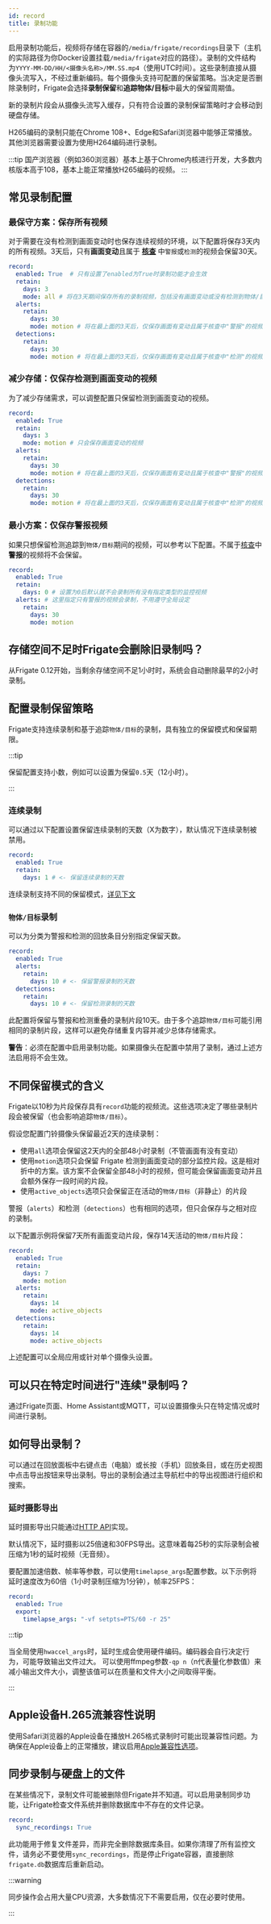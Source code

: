 ```yaml
---
id: record
title: 录制功能
---
```


启用录制功能后，视频将存储在容器的`/media/frigate/recordings`目录下（主机的实际路径为你Docker设置挂载`/media/frigate`对应的路径）。录制的文件结构为`YYYY-MM-DD/HH/<摄像头名称>/MM.SS.mp4`（使用UTC时间）。这些录制直接从摄像头流写入，不经过重新编码。每个摄像头支持可配置的保留策略。当决定是否删除录制时，Frigate会选择**录制保留**和**追踪物体/目标**中最大的保留周期值。

新的录制片段会从摄像头流写入缓存，只有符合设置的录制保留策略时才会移动到硬盘存储。

H265编码的录制只能在Chrome 108+、Edge和Safari浏览器中能够正常播放。其他浏览器需要设置为使用H264编码进行录制。

:::tip
国产浏览器（例如360浏览器）基本上基于Chrome内核进行开发，大多数内核版本高于108，基本上能正常播放H265编码的视频。
:::

## 常见录制配置

### 最保守方案：保存所有视频

对于需要在没有检测到画面变动时也保存连续视频的环境，以下配置将保存3天内的所有视频。3天后，只有**画面变动**且属于 [**核查**](/configuration/review) 中`警报`或`检测`的视频会保留30天。

```yaml
record:
  enabled: True  # 只有设置了enabled为True时录制功能才会生效
  retain:
    days: 3
    mode: all # 将在3天期间保存所有的录制视频，包括没有画面变动或没有检测到物体/目标的视频
  alerts:
    retain:
      days: 30
      mode: motion # 将在最上面的3天后，仅保存画面有变动且属于核查中"警报"的视频30天
  detections:
    retain:
      days: 30
      mode: motion # 将在最上面的3天后，仅保存画面有变动且属于核查中"检测"的视频30天
```

### 减少存储：仅保存检测到画面变动的视频

为了减少存储需求，可以调整配置只保留检测到画面变动的视频。

```yaml
record:
  enabled: True
  retain:
    days: 3
    mode: motion # 只会保存画面变动的视频
  alerts:
    retain:
      days: 30
      mode: motion # 将在最上面的3天后，仅保存画面有变动且属于核查中"警报"的视频30天
  detections:
    retain:
      days: 30
      mode: motion # 将在最上面的3天后，仅保存画面有变动且属于核查中"检测"的视频30天
```

### 最小方案：仅保存警报视频

如果只想保留检测追踪到`物体/目标`期间的视频，可以参考以下配置。不属于[核查](/configuration/review)中**警报**的视频将不会保留。

```yaml
record:
  enabled: True
  retain:
    days: 0 # 设置为0后默认就不会录制所有没有指定类型的监控视频
  alerts: # 这里指定只有警报的视频会录制，不用遵守全局设定
    retain:
      days: 30
      mode: motion
```

## 存储空间不足时Frigate会删除旧录制吗？

从Frigate 0.12开始，当剩余存储空间不足1小时时，系统会自动删除最早的2小时录制。

## 配置录制保留策略

Frigate支持连续录制和基于追踪`物体/目标`的录制，具有独立的保留模式和保留期限。

:::tip

保留配置支持小数，例如可以设置为保留`0.5`天（12小时）。

:::

### 连续录制

可以通过以下配置设置保留连续录制的天数（X为数字），默认情况下连续录制被禁用。

```yaml
record:
  enabled: True
  retain:
    days: 1 # <- 保留连续录制的天数
```

连续录制支持不同的保留模式，[详见下文](#不同保留模式的含义)

### `物体/目标`录制

可以为分类为警报和检测的回放条目分别指定保留天数。

```yaml
record:
  enabled: True
  alerts:
    retain:
      days: 10 # <- 保留警报录制的天数
  detections:
    retain:
      days: 10 # <- 保留检测录制的天数
```

此配置将保留与警报和检测重叠的录制片段10天。由于多个追踪`物体/目标`可能引用相同的录制片段，这样可以避免存储重复内容并减少总体存储需求。

**警告**：必须在配置中启用录制功能。如果摄像头在配置中禁用了录制，通过上述方法启用将不会生效。

## 不同保留模式的含义

Frigate以10秒为片段保存具有`record`功能的视频流。这些选项决定了哪些录制片段会被保留（也会影响追踪`物体/目标`）。

假设您配置门铃摄像头保留最近2天的连续录制：

- 使用`all`选项会保留这2天内的全部48小时录制（不管画面有没有变动）
- 使用`motion`选项只会保留 Frigate 检测到画面变动的部分监控片段。这是相对折中的方案。该方案不会保留全部48小时的视频，但可能会保留画面变动并且会额外保存一段时间的片段。
- 使用`active_objects`选项只会保留正在活动的`物体/目标`（非静止）的片段

警报（`alerts`）和检测（`detections`）也有相同的选项，但只会保存与之相对应的录制。

以下配置示例将保留7天所有画面变动片段，保存14天活动的`物体/目标`片段：

```yaml
record:
  enabled: True
  retain:
    days: 7
    mode: motion
  alerts:
    retain:
      days: 14
      mode: active_objects
  detections:
    retain:
      days: 14
      mode: active_objects
```

上述配置可以全局应用或针对单个摄像头设置。

## 可以只在特定时间进行"连续"录制吗？

通过Frigate页面、Home Assistant或MQTT，可以设置摄像头只在特定情况或时间进行录制。

## 如何导出录制？

可以通过在回放面板中右键点击（电脑）或长按（手机）回放条目，或在历史视图中点击导出按钮来导出录制。导出的录制会通过主导航栏中的导出视图进行组织和搜索。

### 延时摄影导出

延时摄影导出只能通过[HTTP API](https://docs.frigate.video/integrations/api/export-recording-export-camera-name-start-start-time-end-end-time-post.api.mdx)实现。

默认情况下，延时摄影以25倍速和30FPS导出。这意味着每25秒的实际录制会被压缩为1秒的延时视频（无音频）。

要配置加速倍数、帧率等参数，可以使用`timelapse_args`配置参数。以下示例将延时速度改为60倍（1小时录制压缩为1分钟），帧率25FPS：

```yaml
record:
  enabled: True
  export:
    timelapse_args: "-vf setpts=PTS/60 -r 25"
```

:::tip

当全局使用`hwaccel_args`时，延时生成会使用硬件编码。编码器会自行决定行为，可能导致输出文件过大。
可以使用ffmpeg参数`-qp n`（n代表量化参数值）来减小输出文件大小，调整该值可以在质量和文件大小之间取得平衡。

:::

## Apple设备H.265流兼容性说明

使用Safari浏览器的Apple设备在播放H.265格式录制时可能出现兼容性问题。为确保在Apple设备上的正常播放，建议启用[Apple兼容性选项](/configuration/camera_specific.md#safari浏览器下的h265摄像头支持)。

## 同步录制与硬盘上的文件

在某些情况下，录制文件可能被删除但Frigate并不知道。可以启用录制同步功能，让Frigate检查文件系统并删除数据库中不存在的文件记录。

```yaml
record:
  sync_recordings: True
```

此功能用于修复文件差异，而非完全删除数据库条目。如果你清理了所有监控文件，请务必不要使用`sync_recordings`，而是停止Frigate容器，直接删除`frigate.db`数据库后重新启动。

:::warning

同步操作会占用大量CPU资源，大多数情况下不需要启用，仅在必要时使用。

:::